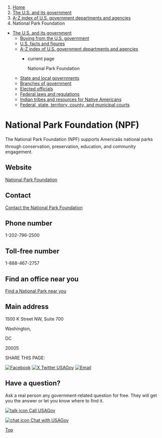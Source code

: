 1. [Home](/)
2. [The U.S. and its government](/about-the-us)
3. [A-Z index of U.S. government departments and agencies](/agency-index)
4. National Park Foundation

* [The U.S. and its government](/about-the-us)
  + [Buying from the U.S. government](/buy-from-government)
  + [U.S. facts and figures](/facts-figures)
  + [A-Z index of U.S. government departments and agencies](/agency-index)
    - current page

      National Park Foundation
  + [State and local governments](/state-local-governments)
  + [Branches of government](/branches-of-government)
  + [Elected officials](/elected-officials)
  + [Federal laws and regulations](/laws-and-regulations)
  + [Indian tribes and resources for Native Americans](/tribes)
  + [Federal, state, territory, county, and municipal courts](/courts)

National Park Foundation
(NPF)
==============================

The National Park Foundation (NPF) supports Americaâs national parks through conservation, preservation, education, and community engagement.

Website
-------

[National Park Foundation](http://www.nationalparks.org/)

Contact
-------

[Contact the National Park Foundation](https://www.nationalparks.org/contact)

Phone number
------------

1-202-796-2500

Toll-free number
----------------

1-888-467-2757

Find an office near you
-----------------------

[Find a National Park near you](http://www.nationalparks.org/explore/?fa=complete-list)

Main address
------------

1500 K Street NW, Suite 700
  

Washington,

DC

20005

SHARE THIS PAGE:

[![Facebook](/themes/custom/usagov/images/social-media-icons/Facebook_Icon.svg)](https://www.facebook.com/sharer/sharer.php?u=https://www.usa.gov/agencies/national-park-foundation&v=3)
[![X Twitter USAGov](/themes/custom/usagov/images/social-media-icons/X_Twitter_Icon.svg?version=2)](https://twitter.com/intent/tweet?source=webclient&text=https://www.usa.gov/agencies/national-park-foundation)
[![Email](/themes/custom/usagov/images/social-media-icons/Email_Icon.svg?version=2)](mailto:?subject=https://www.usa.gov/agencies/national-park-foundation)

Have a question?
----------------

Ask a real person any government-related question for free. They will get you the answer or let you know where to find it.

[![talk icon](/themes/custom/usagov/images/ICONS_talk.png)
Call USAGov](/phone)

[![chat icon](/themes/custom/usagov/images/ICONS_chat.png)
Chat with USAGov](/chat)

[Top](#main-content)